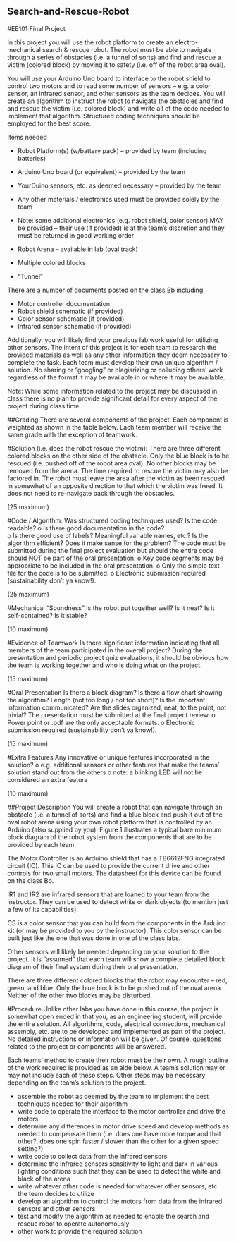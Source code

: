 ## Search-and-Rescue-Robot
#EE101 Final Project

In this project you will use the robot platform to create an electro-mechanical search & 
rescue robot. The robot must be able to navigate through a series of obstacles (i.e. a 
tunnel of sorts) and find and rescue a victim (colored block) by moving it to safety (i.e. 
off of the robot area oval). 
 
You will use your Arduino Uno board to interface to the robot shield to control two 
motors and to read some number of sensors – e.g. a color sensor, an infrared sensor, 
and other sensors as the team decides. You will create an algorithm to instruct the 
robot to navigate the obstacles and find and rescue the victim (i.e. colored block) and 
write all of the code needed to implement that algorithm. Structured coding techniques 
should be employed for the best score. 
 
Items needed 
- Robot Platform(s) (w/battery pack) – provided by team (including batteries) 
- Arduino Uno board (or equivalent) – provided by the team 
- YourDuino sensors, etc. as deemed necessary – provided by the team 
- Any other materials / electronics used must be provided solely by the team 
 
- Note: some additional electronics (e.g. robot shield, color sensor) MAY be 
provided – their use (if provided) is at the team’s discretion and they must be 
returned in good working order 
 
- Robot Arena – available in lab (oval track) 
- Multiple colored blocks 
- “Tunnel” 
 
There are a number of documents posted on the class Bb including 
- Motor controller documentation 
- Robot shield schematic (if provided) 
- Color sensor schematic (if provided) 
- Infrared sensor schematic (if provided) 
 
Additionally, you will likely find your previous lab work useful for utilizing other sensors. 
The intent of this project is for each team to research the provided materials as well as 
any other information they deem necessary to complete the task. Each team must 
develop their own unique algorithm / solution. No sharing or “googling” or plagiarizing 
or colluding others’ work regardless of the format it may be available in or where it may 
be available. 
 
Note: While some information related to the project may be discussed in class there is 
no plan to provide significant detail for every aspect of the project during class time. 

##Grading 
  There are several components of the project. Each component is weighted as shown in 
    the table below. Each team member will receive the same grade with the exception of 
    teamwork. 
 
#Solution (i.e. does the robot rescue the victim): 
  There are three different colored blocks on the other side of the 
    obstacle. Only the blue block is to be rescued (i.e. pushed off of 
    the robot area oval). No other blocks may be removed from the 
    arena. 
  The time required to rescue the victim may also be factored in. 
  The robot must leave the area after the victim as been rescued in 
    somewhat of an opposite direction to that which the victim was 
    freed. It does not need to re-navigate back through the obstacles. 

 
(25 maximum) 

 
#Code / Algorithm: 
  Was structured coding techniques used? 
  Is the code readable? 
    o Is there good documentation in the code?  
    o Is there good use of labels? Meaningful variable names, etc.? 
  Is the algorithm efficient? Does it make sense for the problem? 
  The code must be submitted during the final project evaluation but 
  should the entire code should NOT be part of the oral presentation. 
    o Key code segments may be appropriate to be included in the 
      oral presentation. 
    o Only the simple text file for the code is to be submitted. 
    o Electronic submission required (sustainability don’t ya know!). 

 
(25 maximum) 

 
#Mechanical “Soundness” 
  Is the robot put together well? 
  Is it neat? Is it self-contained? Is it stable? 

 
(10 maximum) 

 
#Evidence of Teamwork 
  Is there significant information indicating that all members of the 
    team participated in the overall project? 
  During the presentation and periodic project quiz evaluations, it 
    should be obvious how the team is working together and who is 
    doing what on the project. 

 
(15 maximum) 

#Oral Presentation 
  Is there a block diagram? 
  Is there a flow chart showing the algorithm? 
  Length (not too long / not too short)? 
  Is the important information communicated? 
  Are the slides organized, neat, to the point, not trivial? 
  The presentation must be submitted at the final project review. 
    o Power point or .pdf are the only acceptable formats. 
    o Electronic submission required (sustainability don’t ya know!). 

 
(15 maximum) 

 
#Extra Features 
  Any innovative or unique features incorporated in the solution? 
    o e.g. additional sensors or other features that make the teams’ 
      solution stand out from the others 
  o note: a blinking LED will not be considered an extra feature 

 
(10 maximum) 

##Project Description 
You will create a robot that can navigate through an obstacle (i.e. a tunnel of sorts) and 
find a blue block and push it out of the oval robot arena using your own robot platform 
that is controlled by an Arduino (also supplied by you). Figure 1 illustrates a typical bare 
minimum block diagram of the robot system from the components that are to be 
provided by each team. 
 
The Motor Controller is an Arduino shield that has a TB6612FNG integrated circuit (IC). 
This IC can be used to provide the current drive and other controls for two small motors. 
The datasheet for this device can be found on the class Bb. 
 
IR1 and IR2 are infrared sensors that are loaned to your team from the instructor. They 
can be used to detect white or dark objects (to mention just a few of its capabilities). 
 
CS is a color sensor that you can build from the components in the Arduino kit (or may 
be provided to you by the instructor). This color sensor can be built just like the one that 
was done in one of the class labs. 
 
Other sensors will likely be needed depending on your solution to the project. It is 
“assumed” that each team will show a complete detailed block diagram of their final 
system during their oral presentation. 
 
There are three different colored blocks that the robot may encounter – red, green, and 
blue. Only the blue block is to be pushed out of the oval arena. Neither of the other two 
blocks may be disturbed. 
 
#Procedure 
Unlike other labs you have done in this course, the project is somewhat open ended in 
that you, as an engineering student, will provide the entire solution. All algorithms, 
code, electrical connections, mechanical assembly, etc. are to be developed and 
implemented as part of the project. No detailed instructions or information will be given. 
Of course, questions related to the project or components will be answered. 
 
Each teams’ method to create their robot must be their own. A rough outline of the work 
required is provided as an aide below. A team’s solution may or may not include each 
of these steps. Other steps may be necessary depending on the team’s solution to the 
project. 
 
- assemble the robot as deemed by the team to implement the best techniques 
needed for their algorithm 
- write code to operate the interface to the motor controller and drive the motors 
- determine any differences in motor drive speed and develop methods as needed 
to compensate them (i.e. does one have more torque and that other?, does one 
spin faster / slower than the other for a given speed setting?) 
- write code to collect data from the infrared sensors 
- determine the infrared sensors sensitivity to light and dark in various lighting 
conditions such that they can be used to detect the white and black of the arena 
- write whatever other code is needed for whatever other sensors, etc. the team 
decides to utilize 
- develop an algorithm to control the motors from data from the infrared sensors 
and other sensors 
- test and modify the algorithm as needed to enable the search and rescue robot 
to operate autonomously 
- other work to provide the required solution 
 
 
